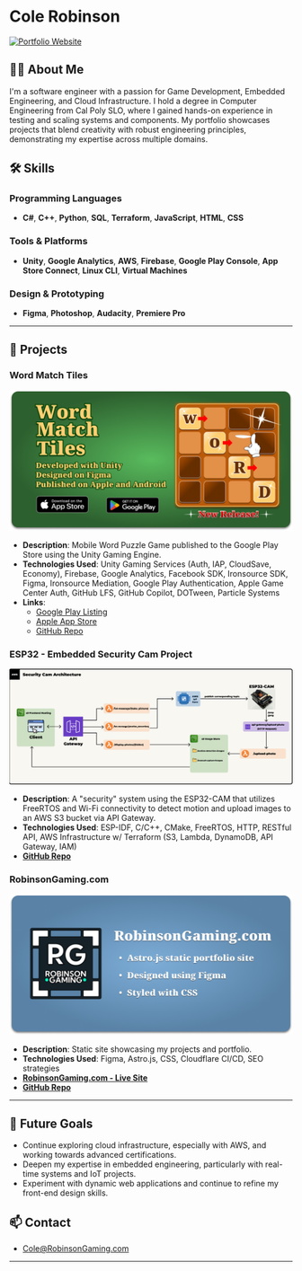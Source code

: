 # Cole Robinson

[![Portfolio Website](https://img.shields.io/badge/Portfolio-RobinsonGaming.com-blue)](https://www.robinsongaming.com)

## 👨‍💻 About Me
I'm a software engineer with a passion for Game Development, Embedded Engineering, and Cloud Infrastructure. I hold a degree in Computer Engineering from Cal Poly SLO, where I gained hands-on experience in testing and scaling systems and components. My portfolio showcases projects that blend creativity with robust engineering principles, demonstrating my expertise across multiple domains.

## 🛠 Skills
### Programming Languages
- **C#**, **C++**, **Python**, **SQL**, **Terraform**, **JavaScript**, **HTML**, **CSS**

### Tools & Platforms
- **Unity**, **Google Analytics**, **AWS**, **Firebase**, **Google Play Console**, **App Store Connect**, **Linux CLI**, **Virtual Machines**

### Design & Prototyping
- **Figma**, **Photoshop**, **Audacity**, **Premiere Pro**

---

## 🚀 Projects

### Word Match Tiles
<p>
  <img src="/Assets/word-match-tiles-feature-graphic.png" alt="Word Match Tiles" style="width: auto; height: auto; object-fit: cover;">
</p>

- **Description**: Mobile Word Puzzle Game published to the Google Play Store using the Unity Gaming Engine.
- **Technologies Used**: Unity Gaming Services (Auth, IAP, CloudSave, Economy), Firebase, Google Analytics, Facebook SDK, Ironsource SDK, Figma, Ironsource Mediation, Google Play Authentication, Apple Game Center Auth, GitHub LFS, GitHub Copilot, DOTween, Particle Systems
- **Links**:
  - [Google Play Listing](https://play.google.com/store/apps/details?id=com.robinson.wordmatchtiles)
  - [Apple App Store](https://apps.apple.com/us/app/word-match-tiles/id6477621209)
  - [GitHub Repo](https://github.com/crobin27/WordMatchTiles-Public)

### ESP32 - Embedded Security Cam Project
<p>
  <img src="/Assets/esp32-architecture.jpg" alt="ESP32 graphic" style="width: auto; height: auto; object-fit: cover;">
</p>

- **Description**: A "security" system using the ESP32-CAM that utilizes FreeRTOS and Wi-Fi connectivity to detect motion and upload images to an AWS S3 bucket via API Gateway.
- **Technologies Used**: ESP-IDF, C/C++, CMake, FreeRTOS, HTTP, RESTful API, AWS Infrastructure w/ Terraform (S3, Lambda, DynamoDB, API Gateway, IAM)
- **[GitHub Repo](https://github.com/crobin27/security-cam-esp32)**

### RobinsonGaming.com
<p>
  <img src="/Assets/robinson-gaming-feature-graphic.png" alt="RobinsonGaming.com" style="width: auto; height: auto; object-fit: cover;">
</p>

- **Description**: Static site showcasing my projects and portfolio.
- **Technologies Used**: Figma, Astro.js, CSS, Cloudflare CI/CD, SEO strategies
- **[RobinsonGaming.com - Live Site](https://www.robinsongaming.com)**
- **[GitHub Repo](https://github.com/crobin27/robinson-gaming)**

---

## 🌱 Future Goals
- Continue exploring cloud infrastructure, especially with AWS, and working towards advanced certifications.
- Deepen my expertise in embedded engineering, particularly with real-time systems and IoT projects.
- Experiment with dynamic web applications and continue to refine my front-end design skills.

## 📫 Contact
- [Cole@RobinsonGaming.com](mailto:cole@robinsongaming.com)

---
